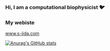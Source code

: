 ### Hi, I am a computational biophysicist :bird:

### My webiste
www.s-iida.com


[![Anurag's GitHub stats](https://github-readme-stats.vercel.app/api?username=anuraghazra)](https://github.com/anuraghazra/github-readme-stats)
